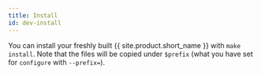 ```yaml
---
title: Install
id: dev-install
---
```


You can install your freshly built {{ site.product.short_name }} with `make install`. Note that
the files will be copied under `$prefix` (what you have set for `configure` with `--prefix=`).
